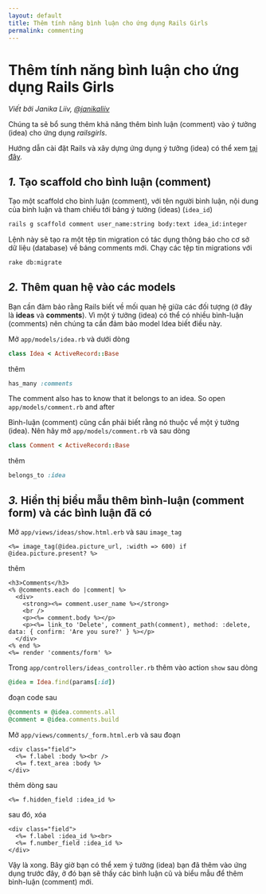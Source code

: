 ```yaml
---
layout: default
title: Thêm tính năng bình luận cho ứng dụng Rails Girls
permalink: commenting
---
```


# Thêm tính năng bình luận cho ứng dụng Rails Girls

*Viết bởi Janika Liiv, [@janikaliiv](https://twitter.com/janikaliiv)*

Chúng ta sẽ bổ sung thêm khả năng thêm bình luận (comment) vào ý tưởng (idea) cho ứng dụng *railsgirls*.

Hướng dẫn cài đặt Rails và xây dựng ứng dụng ý tưởng (idea) có thể xem [tại đây](/app).

## *1.* Tạo scaffold cho bình luận (comment)

Tạo một scaffold cho bình luận (comment), với tên người bình luận, nội dung của bình luận và tham chiếu tới bảng ý tưởng (ideas) (`idea_id`)

```sh
rails g scaffold comment user_name:string body:text idea_id:integer
```

Lệnh này sẽ tạo ra một tệp tin migration có tác dụng thông báo cho cơ sở dữ liệu (database) về bảng comments mới. Chạy các tệp tin migrations với

```sh
rake db:migrate
```

## *2.* Thêm quan hệ vào các models

Bạn cần đảm bảo rằng Rails biết về mối quan hệ giữa các đối tượng (ở đây là **ideas** và **comments**). Vì một ý tưởng (idea) có thể có nhiều bình-luận (comments) nên chúng ta cần đảm bảo model Idea biết điều này.

Mở `app/models/idea.rb` và dưới dòng

```ruby
class Idea < ActiveRecord::Base
```

thêm

```ruby
has_many :comments
```

The comment also has to know that it belongs to an idea. So open `app/models/comment.rb` and after

Bình-luận (comment) cũng cần phải biết rằng nó thuộc về một ý tưởng (idea). Nên hãy mở `app/models/comment.rb` và sau dòng

```ruby
class Comment < ActiveRecord::Base
```

thêm

```ruby
belongs_to :idea
```

## *3.* Hiển thị biểu mẫu thêm bình-luận (comment form) và các bình luận đã có

Mở `app/views/ideas/show.html.erb` và sau `image_tag`

```erb
<%= image_tag(@idea.picture_url, :width => 600) if @idea.picture.present? %>
```

thêm

```erb
<h3>Comments</h3>
<% @comments.each do |comment| %>
  <div>
    <strong><%= comment.user_name %></strong>
    <br />
    <p><%= comment.body %></p>
    <p><%= link_to 'Delete', comment_path(comment), method: :delete, data: { confirm: 'Are you sure?' } %></p>
  </div>
<% end %>
<%= render 'comments/form' %>
```

Trong `app/controllers/ideas_controller.rb` thêm vào action `show` sau dòng

```ruby
@idea = Idea.find(params[:id])
```

đoạn code sau

```ruby
@comments = @idea.comments.all
@comment = @idea.comments.build
```

Mở `app/views/comments/_form.html.erb` và sau đoạn

```erb
<div class="field">
  <%= f.label :body %><br />
  <%= f.text_area :body %>
</div>
```

thêm dòng sau

```erb
<%= f.hidden_field :idea_id %>
```

sau đó, xóa

```erb
<div class="field">
  <%= f.label :idea_id %><br>
  <%= f.number_field :idea_id %>
</div>
```

Vậy là xong. Bây giờ bạn có thể xem ý tưởng (idea) bạn đã thêm vào ứng dụng trước đây, ở đó bạn sẽ thấy các bình luận cũ và biểu mẫu để thêm bình-luận (comment) mới.
